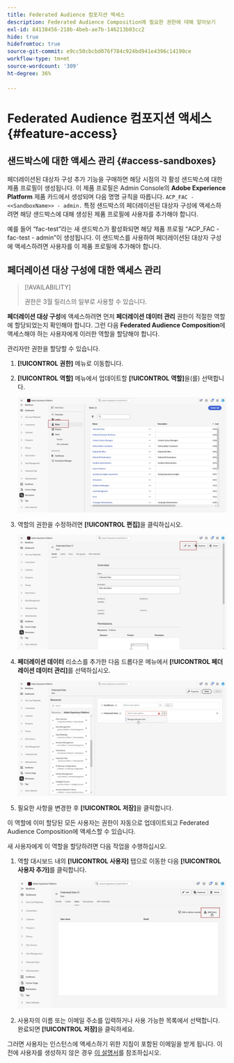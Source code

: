 ```yaml
---
title: Federated Audience 컴포지션 액세스
description: Federated Audience Composition에 필요한 권한에 대해 알아보기
exl-id: 84138456-218b-4beb-ae7b-146213b03cc2
hide: true
hidefromtoc: true
source-git-commit: e9cc50cbcbd076f784c924bd941e4396c14190ce
workflow-type: tm+mt
source-wordcount: '309'
ht-degree: 36%

---
```


# Federated Audience 컴포지션 액세스 {#feature-access}

## 샌드박스에 대한 액세스 관리 {#access-sandboxes}

페더레이션된 대상자 구성 추가 기능을 구매하면 해당 시점의 각 활성 샌드박스에 대한 제품 프로필이 생성됩니다. 이 제품 프로필은 Admin Console의 **Adobe Experience Platform** 제품 카드에서 생성되며 다음 명명 규칙을 따릅니다. `ACP_FAC - <<SandboxName>> - admin.` 특정 샌드박스의 페더레이션된 대상자 구성에 액세스하려면 해당 샌드박스에 대해 생성된 제품 프로필에 사용자를 추가해야 합니다.

예를 들어 “fac-test”라는 새 샌드박스가 활성화되면 해당 제품 프로필 “ACP_FAC - fac-test - admin”이 생성됩니다. 이 샌드박스를 사용하여 페더레이션된 대상자 구성에 액세스하려면 사용자를 이 제품 프로필에 추가해야 합니다.

## 페더레이션 대상 구성에 대한 액세스 관리

>[!AVAILABILITY]
>
>권한은 3월 릴리스의 일부로 사용할 수 있습니다.

**페더레이션 대상 구성**&#x200B;에 액세스하려면 먼저 **페더레이션 데이터 관리** 권한이 적절한 역할에 할당되었는지 확인해야 합니다. 그런 다음 **Federated Audience Composition**&#x200B;에 액세스해야 하는 사용자에게 이러한 역할을 할당해야 합니다.

관리자만 권한을 할당할 수 있습니다.

1. **[!UICONTROL 권한]** 메뉴로 이동합니다.

1. **[!UICONTROL 역할]** 메뉴에서 업데이트할 **[!UICONTROL 역할]**&#x200B;을(를) 선택합니다.

   ![](assets/access_fda_1.png)

1. 역할의 권한을 수정하려면 **[!UICONTROL 편집]**&#x200B;을 클릭하십시오.

   ![](assets/access_fda_2.png)

1. **페더레이션 데이터** 리소스를 추가한 다음 드롭다운 메뉴에서 **[!UICONTROL 페더레이션 데이터 관리]**&#x200B;를 선택하십시오.

   ![](assets/access_fda_3.png)

1. 필요한 사항을 변경한 후 **[!UICONTROL 저장]**&#x200B;을 클릭합니다.

이 역할에 이미 할당된 모든 사용자는 권한이 자동으로 업데이트되고 Federated Audience Composition에 액세스할 수 있습니다.

새 사용자에게 이 역할을 할당하려면 다음 작업을 수행하십시오.

1. 역할 대시보드 내의 **[!UICONTROL 사용자]** 탭으로 이동한 다음 **[!UICONTROL 사용자 추가]**&#x200B;를 클릭합니다.

   ![](assets/access_fda_4.png)

1. 사용자의 이름 또는 이메일 주소를 입력하거나 사용 가능한 목록에서 선택합니다. 완료되면 **[!UICONTROL 저장]**&#x200B;을 클릭하세요.

그러면 사용자는 인스턴스에 액세스하기 위한 지침이 포함된 이메일을 받게 됩니다. 이전에 사용자를 생성하지 않은 경우 [이 설명서](https://experienceleague.adobe.com/ko/docs/experience-platform/access-control/abac/permissions-ui/users)를 참조하십시오.
